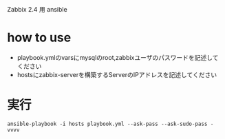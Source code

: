 Zabbix 2.4 用 ansible

# how to use

- playbook.ymlのvarsにmysqlのroot,zabbixユーザのパスワードを記述してください
- hostsにzabbix-serverを構築するServerのIPアドレスを記述してください


# 実行

```
ansible-playbook -i hosts playbook.yml --ask-pass --ask-sudo-pass -vvvv
```
